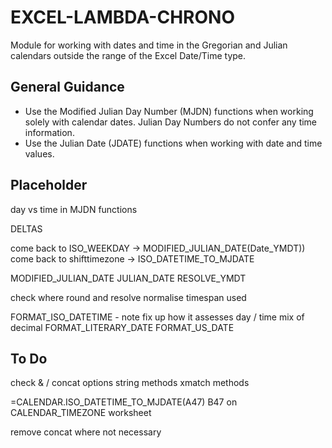 # EXCEL-LAMBDA-CHRONO

Module for working with dates and time in the Gregorian and Julian calendars outside the range of the Excel Date/Time type.

## General Guidance

* Use the Modified Julian Day Number (MJDN) functions when working solely with calendar dates. Julian Day Numbers do not confer any time information.
* Use the Julian Date (JDATE) functions when working with date and time values.

## Placeholder

day vs time in MJDN functions

DELTAS

come back to ISO_WEEKDAY 
->  MODIFIED_JULIAN_DATE(Date_YMDT))
come back to shifttimezone
->  ISO_DATETIME_TO_MJDATE





MODIFIED_JULIAN_DATE
    JULIAN_DATE
RESOLVE_YMDT

check where round and resolve normalise timespan used


FORMAT_ISO_DATETIME  - note fix up how it assesses day / time mix of decimal
FORMAT_LITERARY_DATE
FORMAT_US_DATE

## To Do

check & / concat
options string methods 
xmatch methods


=CALENDAR.ISO_DATETIME_TO_MJDATE(A47)
B47 on CALENDAR_TIMEZONE worksheet

remove concat where not necessary
